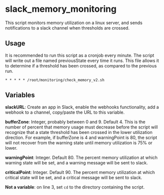 # slack_memory_monitoring
This script monitors memory utilization on a linux server, and sends notifications to a slack channel when thresholds are crossed.

## Usage
It is recommended to run this script as a cronjob every minute.  The script will write out a file named previousState every time it runs.  This file allows it to determine if a threshold has been crossed, as compared to the previous run.

`* * * * * /root/monitoring/check_memory_v2.sh`

## Variables
**slackURL**: Create an app in Slack, enable the webhooks functionality, add a webhook to a channel, copy/paste the URL to this variable.

**bufferZone**: Integer, probably between 0 and 9.  Default 4.  This is the number of percent that memory usage must decrease before the script will recognize that a state threshold has been crossed in the lower utilization direction.  For example, if bufferZone is 4 and warningPoint is 80, the script will not recover from the warning state until memory utilization is 75% or lower.

**warningPoint**: Integer.  Default 80.  The percent memory utilization at which warning state will be set, and a warning message will be sent to slack.

**criticalPoint**: Integer. Default 90.  The percent memory utilization at which critical state will be set, and a critical message will be sent to slack.

**Not a variable**: on line 3, set `cd` to the directory containing the script.  
